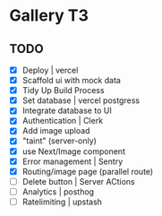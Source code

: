 # Gallery T3

## TODO

- [x] Deploy | vercel
- [x] Scaffold ui with mock data
- [x] Tidy Up Build Process
- [x] Set database | vercel postgress
- [x] Integrate database to UI
- [x] Authentication | Clerk
- [x] Add image upload
- [x] "taint" (server-only)
- [x] use Next/Image component
- [x] Error management | Sentry
- [x] Routing/image page (parallel route)
- [ ] Delete button | Server ACtions
- [ ] Analytics | posthog
- [ ] Ratelimiting | upstash
